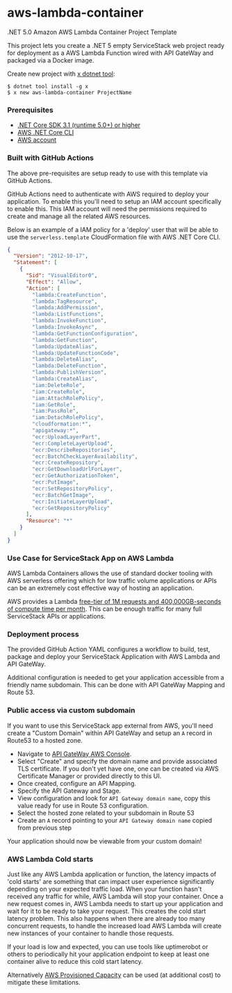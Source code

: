 # aws-lambda-container

.NET 5.0 Amazon AWS Lambda Container Project Template

This project lets you create a .NET 5 empty ServiceStack web project ready for deployment as a AWS Lambda Function wired with API GateWay and packaged via a Docker image.

Create new project with [x dotnet tool](https://docs.servicestack.net/dotnet-new):

    $ dotnet tool install -g x
    $ x new aws-lambda-container ProjectName

### Prerequisites

- [.NET Core SDK 3.1 (runtime 5.0+) or higher](https://dotnet.microsoft.com/download/dotnet-core/3.1)
- [AWS .NET Core CLI](https://docs.aws.amazon.com/lambda/latest/dg/csharp-package-cli.html)
- [AWS account](https://aws.amazon.com/free/)

### Built with GitHub Actions
The above pre-requisites are setup ready to use with this template via GitHub Actions.

GitHub Actions need to authenticate with AWS required to deploy your application. To enable this you'll need to setup an IAM account specifically to enable this. This IAM account will need the permissions required to create and manage all the related AWS resources.

Below is an example of a IAM policy for a 'deploy' user that will be able to use the `serverless.template` CloudFormation file with AWS .NET Core CLI.

```json
{
  "Version": "2012-10-17",
  "Statement": [
    {
      "Sid": "VisualEditor0",
      "Effect": "Allow",
      "Action": [
        "lambda:CreateFunction",
        "lambda:TagResource",
        "lambda:AddPermission",
        "lambda:ListFunctions",
        "lambda:InvokeFunction",
        "lambda:InvokeAsync",
        "lambda:GetFunctionConfiguration",
        "lambda:GetFunction",
        "lambda:UpdateAlias",
        "lambda:UpdateFunctionCode",
        "lambda:DeleteAlias",
        "lambda:DeleteFunction",
        "lambda:PublishVersion",
        "lambda:CreateAlias",
        "iam:DeleteRole",
        "iam:CreateRole",
        "iam:AttachRolePolicy",
        "iam:GetRole",
        "iam:PassRole",
        "iam:DetachRolePolicy",
        "cloudformation:*",
        "apigateway:*",
        "ecr:UploadLayerPart",
        "ecr:CompleteLayerUpload",
        "ecr:DescribeRepositories",
        "ecr:BatchCheckLayerAvailability",
        "ecr:CreateRepository",
        "ecr:GetDownloadUrlForLayer",
        "ecr:GetAuthorizationToken",
        "ecr:PutImage",
        "ecr:SetRepositoryPolicy",
        "ecr:BatchGetImage",
        "ecr:InitiateLayerUpload",
        "ecr:GetRepositoryPolicy"
      ],
      "Resource": "*"
    }
  ]
}
```

### Use Case for ServiceStack App on AWS Lambda
AWS Lambda Containers allows the use of standard docker tooling with AWS serverless offering which for low traffic volume applications or APIs can be an extremely cost effective way of hosting an application.

AWS provides a Lambda [free-tier of 1M requests and 400,000GB-seconds of compute time per month](https://aws.amazon.com/lambda/pricing/). This can be enough traffic for many full ServiceStack APIs or applications.

### Deployment process
The provided GitHub Action YAML configures a workflow to build, test, package and deploy your ServiceStack Application with AWS Lambda and API GateWay.

Additional configuration is needed to get your application accessible from a friendly name subdomain. This can be done with API GateWay Mapping and Route 53.

### Public access via custom subdomain
If you want to use this ServiceStack app external from AWS, you'll need create a "Custom Domain" within API GateWay and setup an `A` record in Route53 to a hosted zone.

 - Navigate to [API GateWay AWS Console](https://console.aws.amazon.com/apigateway/main/publish/domain-names).
 - Select "Create" and specify the domain name and provide associated TLS certificate. If you don't yet have one, one can be created via AWS Certificate Manager or provided directly to this UI.
 - Once created, configure an API Mapping.
 - Specify the API Gateway and Stage.
 - View configuration and look for `API Gateway domain name`, copy this value ready for use in Route 53 configuration.
 - Select the hosted zone related to your subdomain in Route 53
 - Create an `A` record pointing to your `API Gateway domain name` copied from previous step

Your application should now be viewable from your custom domain!

### AWS Lambda Cold starts
Just like any AWS Lambda application or function, the latency impacts of 'cold starts' are something that can impact user experience significantly depending on your expected traffic load. When your function hasn't received any traffic for while, AWS Lambda will stop your container. Once a new request comes in, AWS Lambda needs to start up your application and wait for it to be ready to take your request. This creates the cold start latency problem. This also happens when there are already too many concurrent requests, to handle the increased load AWS Lambda will create new instances of your container to handle those requests.

If your load is low and expected, you can use tools like uptimerobot or others to periodically hit your application endpoint to keep at least one container alive to reduce this cold start latency.

Alternatively [AWS Provisioned Capacity](https://aws.amazon.com/blogs/aws/new-provisioned-concurrency-for-lambda-functions/) can be used (at additional cost) to mitigate these limitations.

